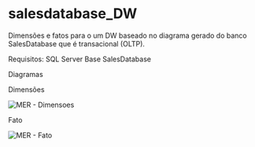 # salesdatabase_DW
Dimensões e fatos para o um DW baseado no diagrama gerado do banco SalesDatabase que é transacional (OLTP).

Requisitos:
SQL Server
Base SalesDatabase

Diagramas

Dimensões

![MER - Dimensoes](https://github.com/diegobarbosaa/salesdatabase_DW/assets/42698260/534c1ff0-d8a0-41c4-a77f-70ddcec0525d)

Fato

![MER - Fato](https://github.com/diegobarbosaa/salesdatabase_DW/assets/42698260/782bebfb-1d28-4833-8c3e-037249a6af25)
